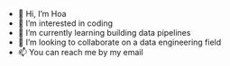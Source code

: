 - 👋 Hi, I’m Hoa
- 👀 I’m interested in coding
- 🌱 I’m currently learning building data pipelines
- 💞️ I’m looking to collaborate on a data engineering field
- 📫 You can reach me by my email

<!---
hoa142/hoa142 is a ✨ special ✨ repository because its `README.md` (this file) appears on your GitHub profile.
You can click the Preview link to take a look at your changes.
--->
